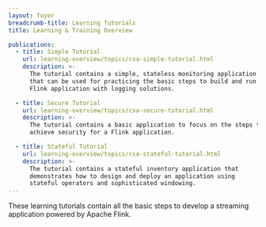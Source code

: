 ```yaml
---
layout: foyer
breadcrumb-title: Learning Tutorials
title: Learning & Training Overview

publications:
  - title: Simple Tutorial
    url: learning-overview/topics/csa-simple-tutorial.html
    description: >-
      The tutorial contains a simple, stateless monitoring application
      that can be used for practicing the basic steps to build and run a
      Flink application with logging solutions.

  - title: Secure Tutorial
    url: learning-overview/topics/csa-secure-tutorial.html
    description: >-
      The tutorial contains a basic application to focus on the steps to
      achieve security for a Flink application.

  - title: Stateful Tutorial
    url: learning-overview/topics/csa-stateful-tutorial.html
    description: >-
      The tutorial contains a stateful inventory application that
      demonstrates how to design and deploy an application using
      stateful operators and sophisticated windowing.
---
```

These learning tutorials contain all the basic steps to develop a
streaming application powered by Apache Flink.
